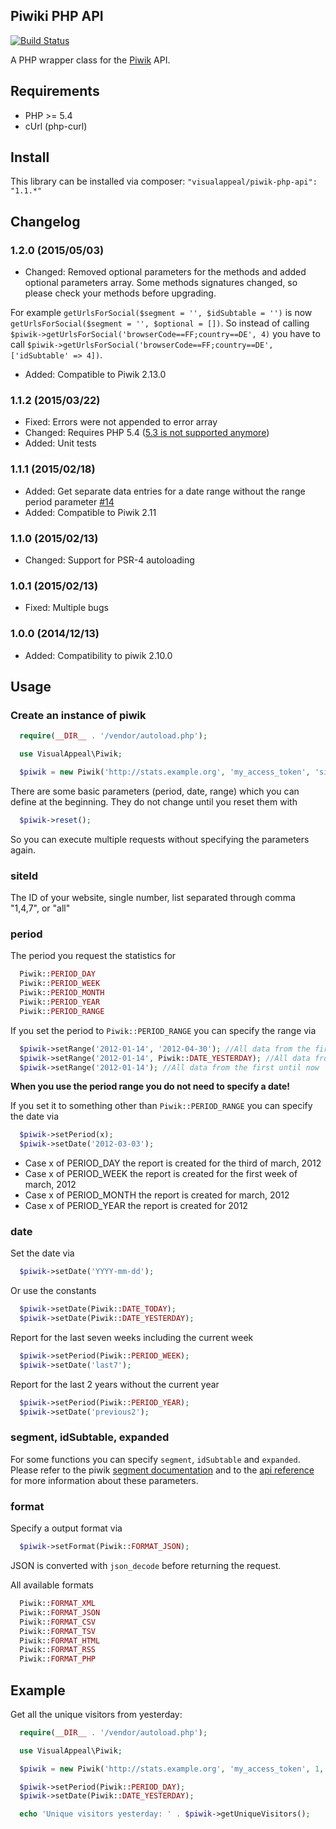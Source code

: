 ## Piwiki PHP API

[![Build Status](https://travis-ci.org/VisualAppeal/Piwik-PHP-API.svg)](https://travis-ci.org/VisualAppeal/Piwik-PHP-API)

A PHP wrapper class for the [Piwik](http://piwik.org/) API.

## Requirements

* PHP >= 5.4
* cUrl (php-curl)

## Install

This library can be installed via composer: `"visualappeal/piwik-php-api": "1.1.*"`

## Changelog

### 1.2.0 (2015/05/03)

* Changed: Removed optional parameters for the methods and added optional parameters array. Some methods signatures changed, so please check your methods before upgrading.

For example `getUrlsForSocial($segment = '', $idSubtable = '')` is now `getUrlsForSocial($segment = '', $optional = [])`. So instead of calling `$piwik->getUrlsForSocial('browserCode==FF;country==DE', 4)` you have to call `$piwik->getUrlsForSocial('browserCode==FF;country==DE', ['idSubtable' => 4])`.

* Added: Compatible to Piwik 2.13.0

### 1.1.2 (2015/03/22)

* Fixed: Errors were not appended to error array
* Changed: Requires PHP 5.4 ([5.3 is not supported anymore](http://php.net/archive/2014.php#id2014-08-14-1))
* Added: Unit tests

### 1.1.1 (2015/02/18)

* Added: Get separate data entries for a date range without the range period parameter [#14](https://github.com/VisualAppeal/Piwik-PHP-API/issues/14)
* Added: Compatible to Piwik 2.11

### 1.1.0 (2015/02/13)

* Changed: Support for PSR-4 autoloading

### 1.0.1 (2015/02/13)

* Fixed: Multiple bugs

### 1.0.0 (2014/12/13)

* Added: Compatibility to piwik 2.10.0

## Usage

### Create an instance of piwik

```php
  require(__DIR__ . '/vendor/autoload.php');

  use VisualAppeal\Piwik;

  $piwik = new Piwik('http://stats.example.org', 'my_access_token', 'siteId');
```

There are some basic parameters (period, date, range) which you can define at the beginning. They do not change until you reset them with

```php
  $piwik->reset();
```

So you can execute multiple requests without specifying the parameters again.

### siteId

The ID of your website, single number, list separated through comma "1,4,7", or "all"

### period

The period you request the statistics for

```php
  Piwik::PERIOD_DAY
  Piwik::PERIOD_WEEK
  Piwik::PERIOD_MONTH
  Piwik::PERIOD_YEAR
  Piwik::PERIOD_RANGE
```

If you set the period to `Piwik::PERIOD_RANGE` you can specify the range via

```php
  $piwik->setRange('2012-01-14', '2012-04-30'); //All data from the first to the last date
  $piwik->setRange('2012-01-14', Piwik::DATE_YESTERDAY); //All data from the first until yesterday
  $piwik->setRange('2012-01-14'); //All data from the first until now
```

__When you use the period range you do not need to specify a date!__

If you set it to something other than `Piwik::PERIOD_RANGE` you can specify the date via

```php
  $piwik->setPeriod(x);
  $piwik->setDate('2012-03-03');
```

- Case x of PERIOD_DAY the report is created for the third of march, 2012
- Case x of PERIOD_WEEK the report is created for the first week of march, 2012
- Case x of PERIOD_MONTH the report is created for march, 2012
- Case x of PERIOD_YEAR the report is created for 2012

### date

Set the date via

```php
  $piwik->setDate('YYYY-mm-dd');
```

Or use the constants

```php
  $piwik->setDate(Piwik::DATE_TODAY);
  $piwik->setDate(Piwik::DATE_YESTERDAY);
```

Report for the last seven weeks including the current week

```php
  $piwik->setPeriod(Piwik::PERIOD_WEEK);
  $piwik->setDate('last7');
```

Report for the last 2 years without the current year

```php
  $piwik->setPeriod(Piwik::PERIOD_YEAR);
  $piwik->setDate('previous2');
```

### segment, idSubtable, expanded

For some functions you can specify `segment`, `idSubtable` and `expanded`. Please refer to the piwik [segment documentation](http://piwik.org/docs/analytics-api/segmentation/) and to the [api reference](http://piwik.org/docs/analytics-api/reference/) for more information about these parameters.

### format

Specify a output format via

```php
  $piwik->setFormat(Piwik::FORMAT_JSON);
```

JSON is converted with `json_decode` before returning the request.

All available formats

```php
  Piwik::FORMAT_XML
  Piwik::FORMAT_JSON
  Piwik::FORMAT_CSV
  Piwik::FORMAT_TSV
  Piwik::FORMAT_HTML
  Piwik::FORMAT_RSS
  Piwik::FORMAT_PHP
```

## Example

Get all the unique visitors from yesterday:

```php
  require(__DIR__ . '/vendor/autoload.php');

  use VisualAppeal\Piwik;

  $piwik = new Piwik('http://stats.example.org', 'my_access_token', 1, Piwik::FORMAT_JSON);

  $piwik->setPeriod(Piwik::PERIOD_DAY);
  $piwik->setDate(Piwik::DATE_YESTERDAY);

  echo 'Unique visitors yesterday: ' . $piwik->getUniqueVisitors();
```
